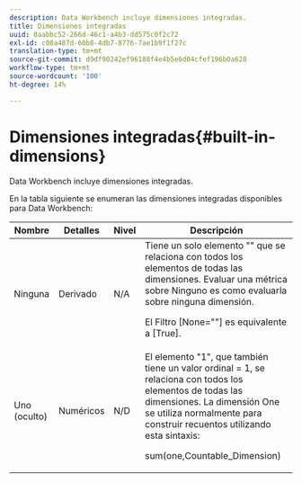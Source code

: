 ```yaml
---
description: Data Workbench incluye dimensiones integradas.
title: Dimensiones integradas
uuid: 0aabbc52-266d-46c1-a4b3-dd575c0f2c72
exl-id: c08a487d-60b8-4db7-8776-7ae1b9f1f27c
translation-type: tm+mt
source-git-commit: d9df90242ef96188f4e4b5e6d04cfef196b0a628
workflow-type: tm+mt
source-wordcount: '100'
ht-degree: 14%

---
```


# Dimensiones integradas{#built-in-dimensions}

Data Workbench incluye dimensiones integradas.

En la tabla siguiente se enumeran las dimensiones integradas disponibles para Data Workbench:

<table id="table_40796088B3484F98889859C59D525AD7"> 
 <thead> 
  <tr> 
   <th colname="col1" class="entry"> Nombre </th> 
   <th colname="col2" class="entry"> Detalles </th> 
   <th colname="col3" class="entry"> Nivel </th> 
   <th colname="col4" class="entry"> Descripción </th> 
  </tr> 
 </thead>
 <tbody> 
  <tr> 
   <td colname="col1"> Ninguna </td> 
   <td colname="col2"> Derivado </td> 
   <td colname="col3"> N/A </td> 
   <td colname="col4">Tiene un solo elemento "" que se relaciona con todos los elementos de todas las dimensiones. Evaluar una métrica sobre Ninguno es como evaluarla sobre ninguna dimensión. <p>El <span class="filepath"> Filtro [None=""]</span> es equivalente a <span class="filepath"> [True]</span>. </p></td> 
  </tr> 
  <tr> 
   <td colname="col1"> Uno (oculto) </td> 
   <td colname="col2"> Numéricos </td> 
   <td colname="col3"> N/D </td> 
   <td colname="col4">El elemento "1", que también tiene un valor ordinal <span class="filepath"> = 1</span>, se relaciona con todos los elementos de todas las dimensiones. La dimensión One se utiliza normalmente para construir recuentos utilizando esta sintaxis: <p><span class="filepath"> sum(one,Countable_Dimension)</span></p></td> 
  </tr> 
 </tbody> 
</table>
